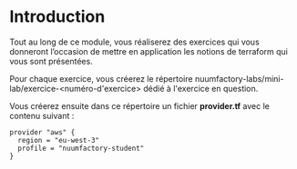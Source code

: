 # Introduction

Tout au long de ce module, vous réaliserez des exercices qui vous donneront l’occasion de mettre en application les notions de terraform qui vous sont présentées.

Pour chaque exercice, vous créerez le répertoire nuumfactory-labs/mini-lab/exercice-\<numéro-d'exercice\> dédié à l'exercice en question.

Vous créerez ensuite dans ce répertoire un fichier **provider.tf** avec le contenu suivant :

```
provider "aws" {
  region = "eu-west-3"
  profile = "nuumfactory-student"
}
```